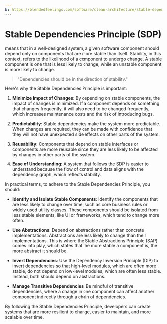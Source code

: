 ```yaml
---
b: https://blendedfeelings.com/software/clean-architecture/stable-dependencies-principle-sdp.md
---
```


# Stable Dependencies Principle (SDP) 
means that in a well-designed system, a given software component should depend only on components that are more stable than itself. Stability, in this context, refers to the likelihood of a component to undergo change. A stable component is one that is less likely to change, while an unstable component is more likely to change.

> "Dependencies should be in the direction of stability."

Here's why the Stable Dependencies Principle is important:

1. **Minimize Impact of Changes**: By depending on stable components, the impact of changes is minimized. If a component depends on something that changes frequently, it will also need to be changed frequently, which increases maintenance costs and the risk of introducing bugs.

2. **Predictability**: Stable dependencies make the system more predictable. When changes are required, they can be made with confidence that they will not have unexpected side effects on other parts of the system.

3. **Reusability**: Components that depend on stable interfaces or components are more reusable since they are less likely to be affected by changes in other parts of the system.

4. **Ease of Understanding**: A system that follows the SDP is easier to understand because the flow of control and data aligns with the dependency graph, which reflects stability.

In practical terms, to adhere to the Stable Dependencies Principle, you should:

- **Identify and Isolate Stable Components**: Identify the components that are less likely to change over time, such as core business rules or widely used utility classes. These components should be isolated from less stable elements, like UI or frameworks, which tend to change more often.

- **Use Abstractions**: Depend on abstractions rather than concrete implementations. Abstractions are less likely to change than their implementations. This is where the Stable Abstractions Principle (SAP) comes into play, which states that the more stable a component is, the more abstract it should be.

- **Invert Dependencies**: Use the Dependency Inversion Principle (DIP) to invert dependencies so that high-level modules, which are often more stable, do not depend on low-level modules, which are often less stable. Instead, both should depend on abstractions.

- **Manage Transitive Dependencies**: Be mindful of transitive dependencies, where a change in one component can affect another component indirectly through a chain of dependencies.

By following the Stable Dependencies Principle, developers can create systems that are more resilient to change, easier to maintain, and more scalable over time.